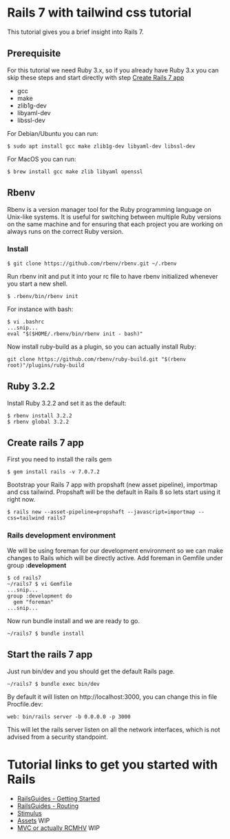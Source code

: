 # Rails 7 with tailwind css tutorial
This tutorial gives you a brief insight into Rails 7. 

## Prerequisite
For this tutorial we need Ruby 3.x, so if you already have Ruby 3.x you can skip these steps and start directly with step [Create Rails 7 app](#create-rails-7-app)
- gcc
- make
- zlib1g-dev
- libyaml-dev
- libssl-dev

For Debian/Ubuntu you can run:
```
$ sudo apt install gcc make zlib1g-dev libyaml-dev libssl-dev
```
For MacOS you can run:
```
$ brew install gcc make zlib libyaml openssl
```

## Rbenv
Rbenv is a version manager tool for the Ruby programming language on Unix-like systems. It is useful for switching between multiple Ruby versions on the same machine and for ensuring that each project you are working on always runs on the correct Ruby version.
### Install
```
$ git clone https://github.com/rbenv/rbenv.git ~/.rbenv
```
Run rbenv init and put it into your rc file to have rbenv initialized whenever you start a new shell.
```
$ .rbenv/bin/rbenv init
```
For instance with bash:
```
$ vi .bashrc
...snip...
eval "$($HOME/.rbenv/bin/rbenv init - bash)"
```
Now install ruby-build as a plugin, so you can actually install Ruby:
```
git clone https://github.com/rbenv/ruby-build.git "$(rbenv root)"/plugins/ruby-build
```
## Ruby 3.2.2
Install Ruby 3.2.2 and set it as the default:
```
$ rbenv install 3.2.2
$ rbenv global 3.2.2
```
## Create rails 7 app
First you need to install the rails gem
```
$ gem install rails -v 7.0.7.2
```
Bootstrap your Rails 7 app with propshaft (new asset pipeline), importmap and css tailwind. Propshaft will be the default in Rails 8 so lets start using it right now.
```
$ rails new --asset-pipeline=propshaft --javascript=importmap --css=tailwind rails7
```
### Rails development environment
We will be using foreman for our development environment so we can make changes to Rails which will be directly active.
Add foreman in Gemfile under group **:development**
```
$ cd rails7
~/rails7 $ vi Gemfile
...snip...
group :development do
  gem "foreman"
...snip...
```
Now run bundle install and we are ready to go.
```
~/rails7 $ bundle install
```
## Start the rails 7 app
Just run bin/dev and you should get the default Rails page.
```
~/rails7 $ bundle exec bin/dev
```
By default it will listen on http://localhost:3000, you can change this in file Procfile.dev:
```
web: bin/rails server -b 0.0.0.0 -p 3000
```
This will let the rails server listen on all the network interfaces, which is not advised from a security standpoint.

# Tutorial links to get you started with Rails
- [RailsGuides - Getting Started](https://guides.rubyonrails.org/getting_started.html)
- [RailsGuides - Routing](https://guides.rubyonrails.org/routing.html)
- [Stimulus](https://blog.effectussoftware.com/stimulus-in-rails/)
- [Assets](docs/assets.md) WIP
- [MVC or actually RCMHV](docs/RCMHV.md) WIP
